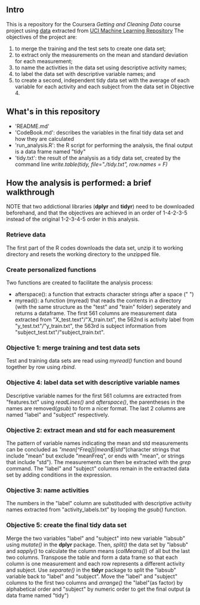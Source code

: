 ## Intro
This is a repository for the Coursera *Getting and Cleaning Data* course project using [data](https://d396qusza40orc.cloudfront.net/getdata%2Fprojectfiles%2FUCI%20HAR%20Dataset.zip) extracted from [UCI Machine Learning Repository](http://archive.ics.uci.edu/ml/datasets/Human+Activity+Recognition+Using+Smartphones)
The objectives of the project are:
1. to merge the training and the test sets to create one data set;
2. to extract only the measurements on the mean and standard deviation for each measurement;
3. to name the activities in the data set using descriptive activity names;
4. to label the data set with descriptive variable names; and
5. to create a second, independent tidy data set with the average of each variable for each activity and each subject from the data set in Objective 4.

## What's in this repository
- 'README.md'
- 'CodeBook.md': describes the variables in the final tidy data set and how they are calculated
- 'run_analysis.R': the R script for performing the analysis, the final output is a data frame named "tidy"
- 'tidy.txt': the result of the analysis as a tidy data set, created by the command line *write.table(tidy, file="./tidy.txt", row.names = F)*

## How the analysis is performed: a brief walkthrough
NOTE that two addictional libraries (**dplyr** and **tidyr**) need to be downloaded beforehand, and that the objectives are achieved in an order of 1-4-2-3-5 instead of the original 1-2-3-4-5 order in this analysis. 
### Retrieve data
The first part of the R codes downloads the data set, unzip it to working directory and resets the working directory to the unzipped file.
### Create personalized functions
Two functions are created to facilitate the analysis process:
- afterspace(): a function that extracts character strings after a space (" ")
- myread(): a function (myread) that reads the contents in a directory (with the same structure as the "test" and "train" folder) seperately and returns a dataframe. The first 561 columns are measurement data extracted from "X_test.text"/"X_train.txt", the 562nd is activity label from "y_test.txt"/"y_train.txt", the 563rd is subject information from "subject_test.txt"/"subject_train.txt". 

### Objective 1: merge training and test data sets
Test and training data sets are read using *myread()* function and bound together by row using *rbind*.
### Objective 4: label data set with descriptive variable names
Descriptive variable names for the first 561 columns are extracted from "features.txt" using *readLines()* and *afterspace()*, the parentheses in the names are removed(*gsub*) to form a nicer format. The last 2 columns are named "label" and "subject" respectively.
### Objective 2: extract mean and std for each measurement
The pattern of variable names indicating the mean and std measurements can be concluded as *"mean[^Freq])|mean$|std"*(character strings that include "mean" but exclude "meanFreq", or ends with "mean", or strings that include "std"). The measurements can then be extracted with the *grep* command. The "label" and "subject" columns remain in the extracted data set by adding conditions in the expression.
### Objective 3: name activities
The numbers in the "label" column are substituded with descriptive activity names extracted from "activity_labels.txt" by looping the *gsub()* function.
### Objective 5: create the final tidy data set
Merge the two variables "label" and "subject" into new variable "labsub" using *mutate()* in the **dplyr** package. Then, *split()* the data set by "labsub" and *sapply()* to calculate the column means (*colMeans()*) of all but the last two columns.
Transpose the table and form a data frame so that each column is one measurement and each row represents a different activity and subject. Use *separate()* in the **tidyr** package to split the "labsub" variable back to "label" and "subject".
Move the "label" and "subject" columns to the first two columns and *arrange()* the "label"(as factor) by alphabetical order and "subject" by numeric order to get the final output (a data frame named "tidy")





    
